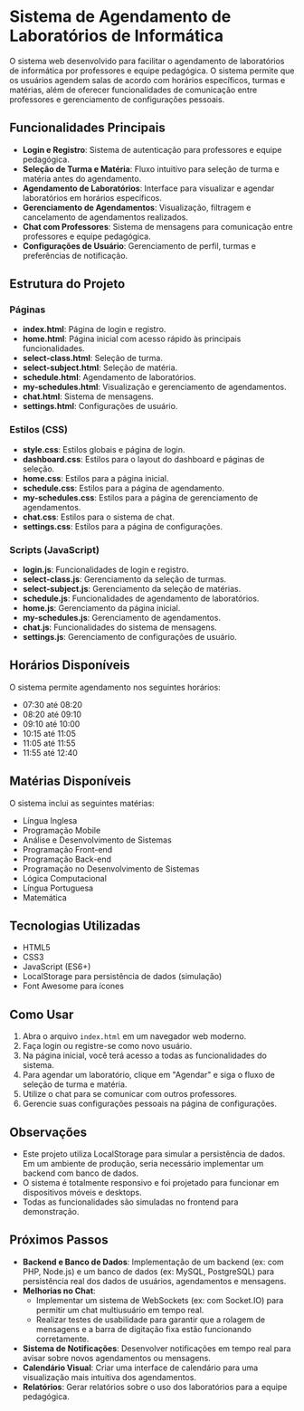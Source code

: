 # Sistema de Agendamento de Laboratórios de Informática

O sistema web desenvolvido para facilitar o agendamento de laboratórios de informática por professores e equipe pedagógica. O sistema permite que os usuários agendem salas de acordo com horários específicos, turmas e matérias, além de oferecer funcionalidades de comunicação entre professores e gerenciamento de configurações pessoais.

## Funcionalidades Principais

-   **Login e Registro**: Sistema de autenticação para professores e equipe pedagógica.
-   **Seleção de Turma e Matéria**: Fluxo intuitivo para seleção de turma e matéria antes do agendamento.
-   **Agendamento de Laboratórios**: Interface para visualizar e agendar laboratórios em horários específicos.
-   **Gerenciamento de Agendamentos**: Visualização, filtragem e cancelamento de agendamentos realizados.
-   **Chat com Professores**: Sistema de mensagens para comunicação entre professores e equipe pedagógica.
-   **Configurações de Usuário**: Gerenciamento de perfil, turmas e preferências de notificação.

## Estrutura do Projeto

### Páginas

-   **index.html**: Página de login e registro.
-   **home.html**: Página inicial com acesso rápido às principais funcionalidades.
-   **select-class.html**: Seleção de turma.
-   **select-subject.html**: Seleção de matéria.
-   **schedule.html**: Agendamento de laboratórios.
-   **my-schedules.html**: Visualização e gerenciamento de agendamentos.
-   **chat.html**: Sistema de mensagens.
-   **settings.html**: Configurações de usuário.

### Estilos (CSS)

-   **style.css**: Estilos globais e página de login.
-   **dashboard.css**: Estilos para o layout do dashboard e páginas de seleção.
-   **home.css**: Estilos para a página inicial.
-   **schedule.css**: Estilos para a página de agendamento.
-   **my-schedules.css**: Estilos para a página de gerenciamento de agendamentos.
-   **chat.css**: Estilos para o sistema de chat.
-   **settings.css**: Estilos para a página de configurações.

### Scripts (JavaScript)

-   **login.js**: Funcionalidades de login e registro.
-   **select-class.js**: Gerenciamento da seleção de turmas.
-   **select-subject.js**: Gerenciamento da seleção de matérias.
-   **schedule.js**: Funcionalidades de agendamento de laboratórios.
-   **home.js**: Gerenciamento da página inicial.
-   **my-schedules.js**: Gerenciamento de agendamentos.
-   **chat.js**: Funcionalidades do sistema de mensagens.
-   **settings.js**: Gerenciamento de configurações de usuário.

## Horários Disponíveis

O sistema permite agendamento nos seguintes horários:

-   07:30 até 08:20
-   08:20 até 09:10
-   09:10 até 10:00
-   10:15 até 11:05
-   11:05 até 11:55
-   11:55 até 12:40

## Matérias Disponíveis

O sistema inclui as seguintes matérias:

-   Língua Inglesa
-   Programação Mobile
-   Análise e Desenvolvimento de Sistemas
-   Programação Front-end
-   Programação Back-end
-   Programação no Desenvolvimento de Sistemas
-   Lógica Computacional
-   Língua Portuguesa
-   Matemática

## Tecnologias Utilizadas

-   HTML5
-   CSS3
-   JavaScript (ES6+)
-   LocalStorage para persistência de dados (simulação)
-   Font Awesome para ícones

## Como Usar

1.  Abra o arquivo `index.html` em um navegador web moderno.
2.  Faça login ou registre-se como novo usuário.
3.  Na página inicial, você terá acesso a todas as funcionalidades do sistema.
4.  Para agendar um laboratório, clique em "Agendar" e siga o fluxo de seleção de turma e matéria.
5.  Utilize o chat para se comunicar com outros professores.
6.  Gerencie suas configurações pessoais na página de configurações.

## Observações

-   Este projeto utiliza LocalStorage para simular a persistência de dados. Em um ambiente de produção, seria necessário implementar um backend com banco de dados.
-   O sistema é totalmente responsivo e foi projetado para funcionar em dispositivos móveis e desktops.
-   Todas as funcionalidades são simuladas no frontend para demonstração.

## Próximos Passos

-   **Backend e Banco de Dados**: Implementação de um backend (ex: com PHP, Node.js) e um banco de dados (ex: MySQL, PostgreSQL) para persistência real dos dados de usuários, agendamentos e mensagens.
-   **Melhorias no Chat**:
    -   Implementar um sistema de WebSockets (ex: com Socket.IO) para permitir um chat multiusuário em tempo real.
    -   Realizar testes de usabilidade para garantir que a rolagem de mensagens e a barra de digitação fixa estão funcionando corretamente.
-   **Sistema de Notificações**: Desenvolver notificações em tempo real para avisar sobre novos agendamentos ou mensagens.
-   **Calendário Visual**: Criar uma interface de calendário para uma visualização mais intuitiva dos agendamentos.
-   **Relatórios**: Gerar relatórios sobre o uso dos laboratórios para a equipe pedagógica.
